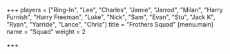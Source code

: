 +++
players = ["Ring-In", "Lee", "Charles", "Jamie", "Jarrod", "Milan", "Harry Furnish", "Harry Freeman", "Luke", "Nick", "Sam", "Evan", "Stu", "Jack K", "Ryan", "Yarride", "Lance", "Chris"]
title = "Frothers Squad"
[menu.main]
name = "Squad"
weight = 2

+++
